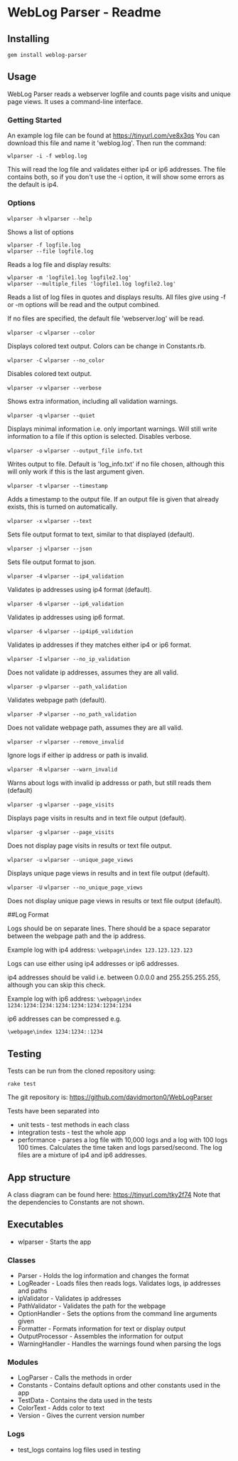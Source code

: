 # WebLog Parser - Readme

## Installing

  `gem install weblog-parser`

## Usage

WebLog Parser reads a webserver logfile and counts page visits and unique page
views.  It uses a command-line interface.

### Getting Started

An example log file can be found at https://tinyurl.com/ve8x3qs
You can download this file and name it 'weblog.log'.
Then run the command:

  `wlparser -i -f weblog.log`

This will read the log file and validates either ip4 or ip6 addresses.  The file
contains both, so if you don't use the -i option, it will show some errors as
the default is ip4.

### Options

  `wlparser -h`
  `wlparser --help`

Shows a list of options

  `wlparser -f logfile.log`  
  `wlparser --file logfile.log`

Reads a log file and display results:

  `wlparser -m 'logfile1.log logfile2.log'`  
  `wlparser --multiple_files 'logfile1.log logfile2.log'`

Reads a list of log files in quotes and displays results.  All files give
using -f or -m options will be read and the output combined.

If no files are specified, the default file 'webserver.log' will be read.

  `wlparser -c`
  `wlparser --color`

Displays colored text output.  Colors can be change in Constants.rb.

  `wlparser -C`
  `wlparser --no_color`

Disables colored text output.

  `wlparser -v`
  `wlparser --verbose`

Shows extra information, including all validation warnings.

  `wlparser -q`
  `wlparser --quiet`

Displays minimal information i.e. only important warnings.  Will still write
information to a file if this option is selected.  Disables verbose.

  `wlparser -o`
  `wlparser --output_file info.txt`

Writes output to file.  Default is 'log_info.txt' if no file chosen, although
this will only work if this is the last argument given.

  `wlparser -t`
  `wlparser --timestamp`

Adds a timestamp to the output file.  If an output file is given that already
exists, this is turned on automatically.

  `wlparser -x`
  `wlparser --text`

Sets file output format to text, similar to that displayed (default).

 `wlparser -j`
 `wlparser --json`

Sets file output format to json.

 `wlparser -4`
 `wlparser --ip4_validation`

Validates ip addresses using ip4 format (default).

 `wlparser -6`
 `wlparser --ip6_validation`

Validates ip addresses using ip6 format.

 `wlparser -6`
 `wlparser --ip4ip6_validation`

Validates ip addresses if they matches either ip4 or ip6 format.

 `wlparser -I`
 `wlparser --no_ip_validation`

Does not validate ip addresses, assumes they are all valid.

 `wlparser -p`
 `wlparser --path_validation`

Validates webpage path (default).

 `wlparser -P`
 `wlparser --no_path_validation`

Does not validate webpage path, assumes they are all valid.

 `wlparser -r`
 `wlparser --remove_invalid`

Ignore logs if either ip address or path is invalid.

 `wlparser -R`
 `wlparser --warn_invalid`

Warns about logs with invalid ip addresss or path, but still reads them
(default)

  `wlparser -g`
  `wlparser --page_visits`

Displays page visits in results and in text file output (default).

  `wlparser -g`
  `wlparser --page_visits`

Does not display page visits in results or text file output.

  `wlparser -u`
  `wlparser --unique_page_views`

Displays unique page views in results and in text file output (default).

  `wlparser -U`
  `wlparser --no_unique_page_views`

Does not display unique page views in results or text file output (default).

##Log Format

Logs should be on separate lines.
There should be a space separator between the webpage path and the ip address.

Example log with ip4 address:
  `\webpage\index 123.123.123.123`

Logs can use either using ip4 addresses or ip6 addresses.  

ip4 addresses should be valid i.e. between 0.0.0.0 and 255.255.255.255, although you can skip this check.

Example log with ip6 address:
  `\webpage\index 1234:1234:1234:1234:1234:1234:1234:1234`

ip6 addresses can be compressed e.g.

  `\webpage\index 1234:1234::1234`

## Testing

Tests can be run from the cloned repository using:

  `rake test`

The git repository is: https://github.com/davidmorton0/WebLogParser

Tests have been separated into
* unit tests - test methods in each class
* integration tests - test the whole app
* performance - parses a log file with 10,000 logs and a log with 100 logs
100 times.  Calculates the time taken and logs parsed/second.  The log files
are a mixture of ip4 and ip6 addresses.

## App structure

A class diagram can be found here: https://tinyurl.com/tky2f74
Note that the dependencies to Constants are not shown.

## Executables

* wlparser - Starts the app

### Classes

* Parser - Holds the log information and changes the format
* LogReader - Loads files then reads logs.  Validates logs, ip addresses and
paths
* ipValidator - Validates ip addresses
* PathValidator - Validates the path for the webpage
* OptionHandler - Sets the options from the command line arguments given
* Formatter - Formats information for text or display output
* OutputProcessor - Assembles the information for output
* WarningHandler - Handles the warnings found when parsing the logs

### Modules

* LogParser - Calls the methods in order
* Constants - Contains default options and other constants used in the app
* TestData - Contains the data used in the tests
* ColorText - Adds color to text
* Version - Gives the current version number

### Logs

* test_logs contains log files used in testing
